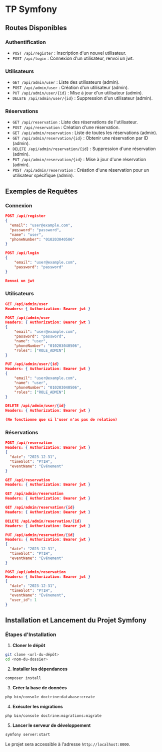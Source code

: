 # TP Symfony

## Routes Disponibles

### Authentification
- `POST /api/register` : Inscription d'un nouvel utilisateur.
- `POST /api/login` : Connexion d'un utilisateur, renvoi un jwt.

### Utilisateurs
- `GET /api/admin/user` : Liste des utilisateurs (admin).
- `POST /api/admin/user` : Création d'un utilisateur (admin).
- `PUT /api/admin/user/{id}` : Mise à jour d'un utilisateur (admin).
- `DELETE /api/admin/user/{id}` : Suppression d'un utilisateur (admin).

### Réservations
- `GET /api/reservation` : Liste des réservations de l'utilisateur.
- `POST /api/reservation` : Création d'une réservation.
- `GET /api/admin/reservation` : Liste de toutes les réservations (admin).
- `GET /api/admin/reservation/{id}` : Obtenir une réservation par ID (admin).
- `DELETE /api/admin/reservation/{id}` : Suppression d'une réservation (admin).
- `PUT /api/admin/reservation/{id}` : Mise à jour d'une réservation (admin).
- `POST /api/admin/reservation` : Création d'une réservation pour un utilisateur spécifique (admin).

## Exemples de Requêtes

### Connexion

```json
POST /api/register
{
  "email": "user@example.com",
  "password": "password",
  "name": "user",
  "phoneNumber": "010203040506"
}
```

```json
POST /api/login
{
    "email": "user@example.com",
    "password": "password"
}

Renvoi un jwt
```

### Utilisateurs

```json
GET /api/admin/user
Headers: { Authorization: Bearer jwt }
```

```json
POST /api/admin/user
Headers: { Authorization: Bearer jwt }
{
    "email": "user@example.com",
    "password": "password",
    "name": "user",
    "phoneNumber": "010203040506",
    "roles": ["ROLE_ADMIN"]
}
```

```json
PUT /api/admin/user/{id}
Headers: { Authorization: Bearer jwt }
{
    "email": "user@example.com",
    "name": "user",
    "phoneNumber": "010203040506",
    "roles": ["ROLE_ADMIN"]
}
```

```json
DELETE /api/admin/user/{id}
Headers: { Authorization: Bearer jwt }

(Ne fonctionne que si l'user n'as pas de relation)
```

### Réservations

```json
POST /api/reservation
Headers: { Authorization: Bearer jwt }
{
  "date": "2023-12-31",
  "timeSlot": "PT1H",
  "eventName": "Événement"
}
```

```json 
GET /api/reservation
Headers: { Authorization: Bearer jwt }
```

```json
GET /api/admin/reservation
Headers: { Authorization: Bearer jwt }
```

```json
GET /api/admin/reservation/{id}
Headers: { Authorization: Bearer jwt }
```

```json
DELETE /api/admin/reservation/{id}
Headers: { Authorization: Bearer jwt }
```

```json 
PUT /api/admin/reservation/{id}
Headers: { Authorization: Bearer jwt }
{
  "date": "2023-12-31",
  "timeSlot": "PT1H",
  "eventName": "Événement"
}
```

```json
POST /api/admin/reservation
Headers: { Authorization: Bearer jwt }
{
  "date": "2023-12-31",
  "timeSlot": "PT1H",
  "eventName": "Événement",
  "user_id": 1
}
```

## Installation et Lancement du Projet Symfony

### Étapes d'Installation

1. **Cloner le dépôt**
  ```bash
  git clone <url-du-dépôt>
  cd <nom-du-dossier>
  ```

2. **Installer les dépendances**
  ```bash
  composer install
  ```

3. **Créer la base de données**
  ```bash
  php bin/console doctrine:database:create
  ```

4. **Exécuter les migrations**
  ```bash
  php bin/console doctrine:migrations:migrate
  ```

5. **Lancer le serveur de développement**
  ```bash
  symfony server:start
  ```

Le projet sera accessible à l'adresse `http://localhost:8000`.